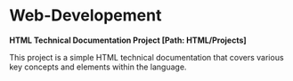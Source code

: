 # Web-Developement

**HTML Technical Documentation Project [Path: HTML/Projects]**

This project is a simple HTML technical documentation that covers various key concepts and elements within the language.
